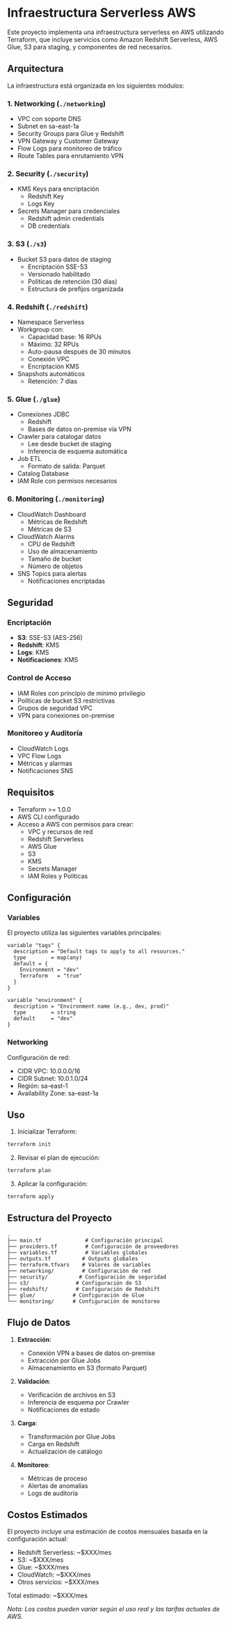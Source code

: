 # Infraestructura Serverless AWS

Este proyecto implementa una infraestructura serverless en AWS utilizando Terraform, que incluye servicios como Amazon Redshift Serverless, AWS Glue, S3 para staging, y componentes de red necesarios.

## Arquitectura

La infraestructura está organizada en los siguientes módulos:

### 1. Networking (`./networking`)
- VPC con soporte DNS
- Subnet en sa-east-1a
- Security Groups para Glue y Redshift
- VPN Gateway y Customer Gateway
- Flow Logs para monitoreo de tráfico
- Route Tables para enrutamiento VPN

### 2. Security (`./security`)
- KMS Keys para encriptación
  - Redshift Key
  - Logs Key
- Secrets Manager para credenciales
  - Redshift admin credentials
  - DB credentials

### 3. S3 (`./s3`)
- Bucket S3 para datos de staging
  - Encriptación SSE-S3
  - Versionado habilitado
  - Políticas de retención (30 días)
  - Estructura de prefijos organizada

### 4. Redshift (`./redshift`)
- Namespace Serverless
- Workgroup con:
  - Capacidad base: 16 RPUs
  - Máximo: 32 RPUs
  - Auto-pausa después de 30 minutos
  - Conexión VPC
  - Encriptación KMS
- Snapshots automáticos
  - Retención: 7 días

### 5. Glue (`./glue`)
- Conexiones JDBC
  - Redshift
  - Bases de datos on-premise vía VPN
- Crawler para catalogar datos
  - Lee desde bucket de staging
  - Inferencia de esquema automática
- Job ETL
  - Formato de salida: Parquet
- Catalog Database
- IAM Role con permisos necesarios

### 6. Monitoring (`./monitoring`)
- CloudWatch Dashboard
  - Métricas de Redshift
  - Métricas de S3
- CloudWatch Alarms
  - CPU de Redshift
  - Uso de almacenamiento
  - Tamaño de bucket
  - Número de objetos
- SNS Topics para alertas
  - Notificaciones encriptadas

## Seguridad

### Encriptación
- **S3**: SSE-S3 (AES-256)
- **Redshift**: KMS
- **Logs**: KMS
- **Notificaciones**: KMS

### Control de Acceso
- IAM Roles con principio de mínimo privilegio
- Políticas de bucket S3 restrictivas
- Grupos de seguridad VPC
- VPN para conexiones on-premise

### Monitoreo y Auditoría
- CloudWatch Logs
- VPC Flow Logs
- Métricas y alarmas
- Notificaciones SNS

## Requisitos

- Terraform >= 1.0.0
- AWS CLI configurado
- Acceso a AWS con permisos para crear:
  - VPC y recursos de red
  - Redshift Serverless
  - AWS Glue
  - S3
  - KMS
  - Secrets Manager
  - IAM Roles y Políticas

## Configuración

### Variables

El proyecto utiliza las siguientes variables principales:

```hcl
variable "tags" {
  description = "Default tags to apply to all resources."
  type        = map(any)
  default = {
    Environment = "dev"
    Terraform   = "true"
  }
}

variable "environment" {
  description = "Environment name (e.g., dev, prod)"
  type        = string
  default     = "dev"
}
```

### Networking

Configuración de red:
- CIDR VPC: 10.0.0.0/16
- CIDR Subnet: 10.0.1.0/24
- Región: sa-east-1
- Availability Zone: sa-east-1a

## Uso

1. Inicializar Terraform:
```bash
terraform init
```

2. Revisar el plan de ejecución:
```bash
terraform plan
```

3. Aplicar la configuración:
```bash
terraform apply
```

## Estructura del Proyecto

```
.
├── main.tf              # Configuración principal
├── providers.tf         # Configuración de proveedores
├── variables.tf         # Variables globales
├── outputs.tf          # Outputs globales
├── terraform.tfvars    # Valores de variables
├── networking/         # Configuración de red
├── security/          # Configuración de seguridad
├── s3/               # Configuración de S3
├── redshift/         # Configuración de Redshift
├── glue/            # Configuración de Glue
└── monitoring/      # Configuración de monitoreo
```

## Flujo de Datos

1. **Extracción**:
   - Conexión VPN a bases de datos on-premise
   - Extracción por Glue Jobs
   - Almacenamiento en S3 (formato Parquet)

2. **Validación**:
   - Verificación de archivos en S3
   - Inferencia de esquema por Crawler
   - Notificaciones de estado

3. **Carga**:
   - Transformación por Glue Jobs
   - Carga en Redshift
   - Actualización de catálogo

4. **Monitoreo**:
   - Métricas de proceso
   - Alertas de anomalías
   - Logs de auditoría

## Costos Estimados

El proyecto incluye una estimación de costos mensuales basada en la configuración actual:

- Redshift Serverless: ~$XXX/mes
- S3: ~$XXX/mes
- Glue: ~$XXX/mes
- CloudWatch: ~$XXX/mes
- Otros servicios: ~$XXX/mes

Total estimado: ~$XXX/mes

*Nota: Los costos pueden variar según el uso real y las tarifas actuales de AWS.* 